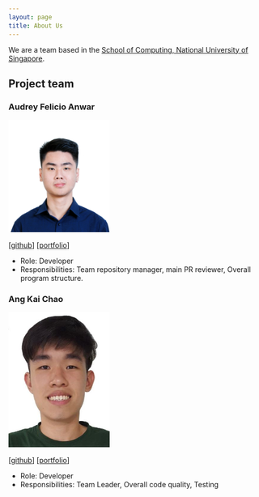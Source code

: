 ```yaml
---
layout: page
title: About Us
---
```


We are a team based in the [School of Computing, National University of Singapore](http://www.comp.nus.edu.sg).

## Project team

### Audrey Felicio Anwar

<img src="images/audreyfelicio.png" width="200px">

[[github](https://github.com/AudreyFelicio)]
[[portfolio](team/audrey.md)]

* Role: Developer
* Responsibilities: Team repository manager, main PR reviewer, Overall program structure.

### Ang Kai Chao

<img src="images/kc-98.png" width="200px">

[[github](https://github.com/kc-98)]
[[portfolio](team/kaichao.md)]

* Role: Developer
* Responsibilities: Team Leader, Overall code quality, Testing
